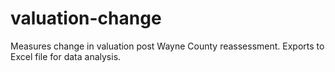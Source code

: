 # valuation-change
Measures change in valuation post Wayne County reassessment. Exports to Excel file for data analysis.
